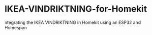 # IKEA-VINDRIKTNING-for-Homekit
ntegrating the IKEA VINDRIKTNING in Homekit using an ESP32 and Homespan
